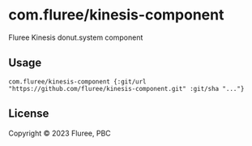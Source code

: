 # com.fluree/kinesis-component

Fluree Kinesis donut.system component

## Usage

`com.fluree/kinesis-component {:git/url "https://github.com/fluree/kinesis-component.git"
                               :git/sha "..."}`

## License

Copyright © 2023 Fluree, PBC
